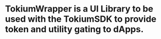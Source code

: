 # TokiumWrapper is a UI Library to be used with the TokiumSDK to provide token and utility gating to dApps.

